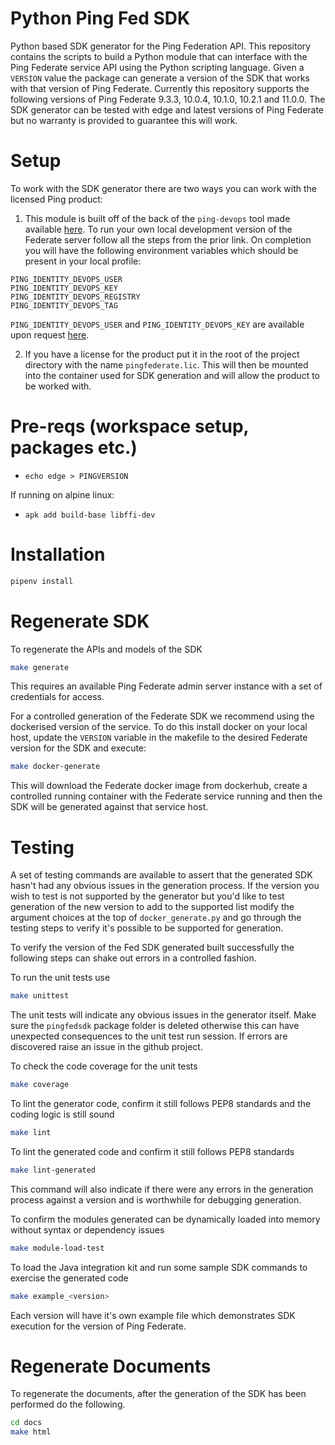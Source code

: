 # Python Ping Fed SDK

Python based SDK generator for the Ping Federation API. This repository contains the scripts to build a Python module that can interface with the Ping Federate service API using the Python scripting language. Given a `VERSION` value the package can generate a version of the SDK that works with that version of Ping Federate. Currently this repository supports the following versions of Ping Federate 9.3.3, 10.0.4, 10.1.0, 10.2.1 and 11.0.0. The SDK generator can be tested with edge and latest versions of Ping Federate but no warranty is provided to guarantee this will work.

# Setup

To work with the SDK generator there are two ways you can work with the licensed Ping product:

1. This module is built off of the back of the `ping-devops` tool made available [here](https://devops.pingidentity.com/get-started/getStarted/). To run your own local development version of the Federate server follow all the steps from the prior link. On completion you will have the following environment variables which should be present in your local profile:

```
PING_IDENTITY_DEVOPS_USER
PING_IDENTITY_DEVOPS_KEY
PING_IDENTITY_DEVOPS_REGISTRY
PING_IDENTITY_DEVOPS_TAG
```

`PING_IDENTITY_DEVOPS_USER` and `PING_IDENTITY_DEVOPS_KEY` are available upon request [here](https://bit.ly/ping-devops-request).

2. If you have a license for the product put it in the root of the project directory with the name `pingfederate.lic`. This will then be mounted into the container used for SDK generation and will allow the product to be worked with.

# Pre-reqs (workspace setup, packages etc.)

 - `echo edge > PINGVERSION`

If running on alpine linux:
 - `apk add build-base libffi-dev`

# Installation

```bash
pipenv install
```

# Regenerate SDK

To regenerate the APIs and models of the SDK

```bash
make generate
```

This requires an available Ping Federate admin server instance with a set of credentials for access.

For a controlled generation of the Federate SDK we recommend using the dockerised version of the service. To do this install docker on your local host, update the `VERSION` variable in the makefile to the desired Federate version for the SDK and execute:

```bash
make docker-generate
```

This will download the Federate docker image from dockerhub, create a controlled running container with the Federate service running and then the SDK will be generated against that service host.

# Testing

A set of testing commands are available to assert that the generated SDK hasn't had any obvious issues in the generation process. If the version you wish to test is not supported by the generator but you'd like to test generation of the new version to add to the supported list modify the argument choices at the top of `docker_generate.py` and go through the testing steps to verify it's possible to be supported for generation.

To verify the version of the Fed SDK generated built successfully the following steps can shake out errors in a controlled fashion.

To run the unit tests use

```bash
make unittest
```

The unit tests will indicate any obvious issues in the generator itself. Make sure the `pingfedsdk` package folder is deleted otherwise this can have unexpected consequences to the unit test run session. If errors are discovered raise an issue in the github project.

To check the code coverage for the unit tests

```bash
make coverage
```

To lint the generator code, confirm it still follows PEP8 standards and the coding logic is still sound

```bash
make lint
```

To lint the generated code and confirm it still follows PEP8 standards

```bash
make lint-generated
```

This command will also indicate if there were any errors in the generation process against a version and is worthwhile for debugging generation.

To confirm the modules generated can be dynamically loaded into memory without syntax or dependency issues

```bash
make module-load-test
```

To load the Java integration kit and run some sample SDK commands to exercise the generated code

```bash
make example_<version>
```

Each version will have it's own example file which demonstrates SDK execution for the version of Ping Federate.

# Regenerate Documents

To regenerate the documents, after the generation of the SDK has been performed do the following.

```bash
cd docs
make html
```
